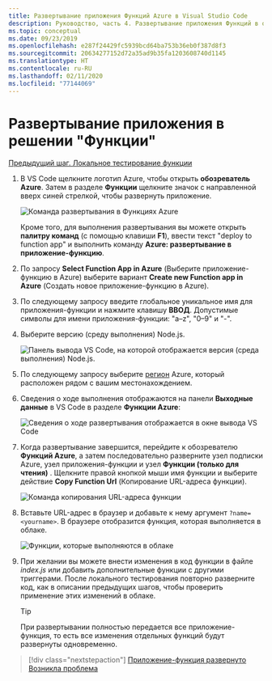 ```yaml
---
title: Развертывание приложения Функций Azure в Visual Studio Code
description: Руководство, часть 4. Развертывание приложения Функций в облаке.
ms.topic: conceptual
ms.date: 09/23/2019
ms.openlocfilehash: e287f24429fc5939bcd64ba753b36eb0f387d8f3
ms.sourcegitcommit: 20634277152d72a35ad9b35fa1203608740d1145
ms.translationtype: HT
ms.contentlocale: ru-RU
ms.lasthandoff: 02/11/2020
ms.locfileid: "77144069"
---
```

# <a name="deploy-the-functions-app"></a>Развертывание приложения в решении "Функции"

[Предыдущий шаг. Локальное тестирование функции](tutorial-vscode-serverless-node-03.md)

1. В VS Code щелкните логотип Azure, чтобы открыть **обозреватель Azure**. Затем в разделе **Функции** щелкните значок с направленной вверх синей стрелкой, чтобы развернуть приложение.

    ![Команда развертывания в Функциях Azure](media/functions-extension/deploy-app.png)

    Кроме того, для выполнения развертывания вы можете открыть **палитру команд** (с помощью клавиши **F1**), ввести текст "deploy to function app" и выполнить команду **Azure: развертывание в приложение-функцию**.

1. По запросу **Select Function App in Azure** (Выберите приложение-функцию в Azure) выберите вариант **Create new Function app in Azure** (Создать новое приложение-функцию в Azure).

1. По следующему запросу введите глобальное уникальное имя для приложения-функции и нажмите клавишу **ВВОД**. Допустимые символы для имени приложения-функции: "a–z", "0–9" и "-".

1. Выберите версию (среду выполнения) Node.js. 

    ![Панель вывода VS Code, на которой отображается версия (среда выполнения) Node.js.](media/functions-extension/nodejs-runtime-version.png)

1. По следующему запросу выберите [регион](https://azure.microsoft.com/regions/) Azure, который расположен рядом с вашим местонахождением.

1. Сведения о ходе выполнения отображаются на панели **Выходные данные** в VS Code в разделе **Функции Azure**:

    ![Сведения о ходе развертывания отображается в окне вывода VS Code](media/functions-extension/deploy-progress.png)

1. Когда развертывание завершится, перейдите к обозревателю **Функций Azure**, а затем последовательно разверните узел подписки Azure, узел приложения-функции и узел **Функции (только для чтения)** . Щелкните правой кнопкой мыши имя функции и выберите действие **Copy Function Url** (Копирование URL-адреса функции).

    ![Команда копирования URL-адреса функции](media/functions-extension/copy-function-url-command.png)

1. Вставьте URL-адрес в браузер и добавьте к нему аргумент `?name=<yourname>`. В браузере отобразится функция, которая выполняется в облаке.

    ![Функции, которые выполняются в облаке](media/functions-extension/remote-test-browser.png)

1. При желании вы можете внести изменения в код функции в файле *index.js* или добавить дополнительные функции с другими триггерами. После локального тестирования повторно разверните код, как в описании предыдущих шагов, чтобы проверить применение этих изменений в облаке.

    > [!TIP]
    > При развертывании полностью передается все приложение-функция, то есть все изменения отдельных функций будут развернуты одновременно.

> [!div class="nextstepaction"]
> [Приложение-функция развернуто](tutorial-vscode-serverless-node-05.md) [Возникла проблема](https://www.research.net/r/PWZWZ52?tutorial=node-deployment-azurefunctions&step=deploy-app)
